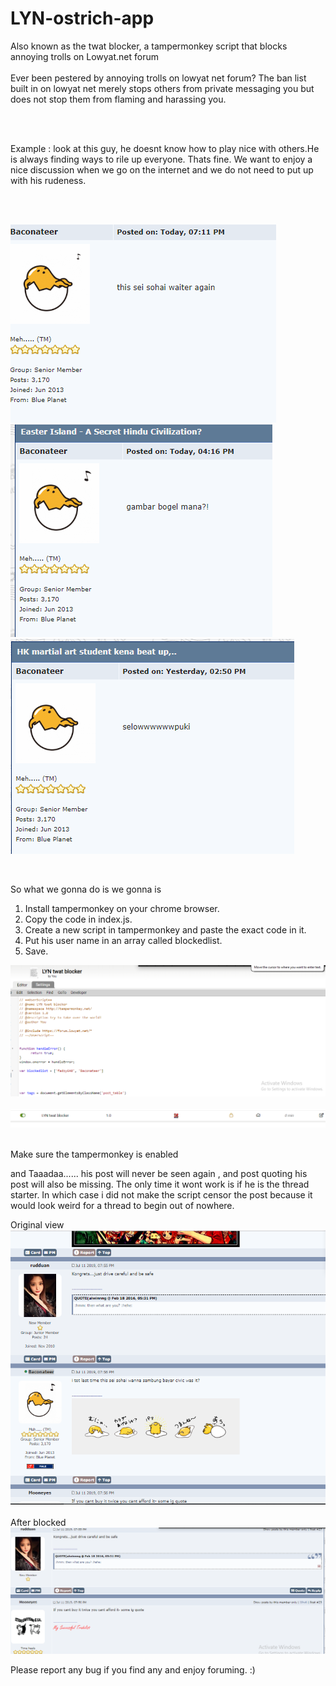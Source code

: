 # LYN-ostrich-app<br>
Also known as the twat blocker, a tampermonkey script that blocks annoying trolls on Lowyat.net forum <br>
<br>
Ever been pestered by annoying trolls on lowyat net forum? The ban list built in on lowyat net merely stops others from private messaging 
you but does not stop them from flaming and harassing you.

<br><br>

Example : look at this guy, he doesnt know how to play nice with others.He is always finding ways to rile up everyone. Thats fine. 
We want to enjoy a nice discussion when we go on the internet and we do not need to put up with his rudeness.

<br><br>

<img src = "bacometer.png"></br>
<img src = "bacometer2.png"></br>
<img src = "bacometer3.png"></br>

<br>

So what we gonna do is we gonna is 

1) Install tampermonkey on your chrome browser.
2) Copy the code in index.js.
3) Create a new script in tampermonkey and paste the exact code in it.
4) Put his user name in an array called blockedlist.
5) Save.

  <img src = "bacometer5.png">
<br>
<br>
<img src = "bacometer6.png">
            
<br>
<br>
            
Make sure the tampermonkey is enabled

            
  and Taaadaa...... his post will never be seen again , and post quoting his post will also be missing. The only time it wont work is if he is the thread starter. In which case i did not make the script censor the post because it would look weird for a thread to begin out of nowhere. 
  
Original view <br>
<img src = "bacometer4.png">
<br>
<br>
After blocked <br>
  <img src = "bacometer7.png">
  
  Please report any bug if you find any and enjoy foruming. :)
